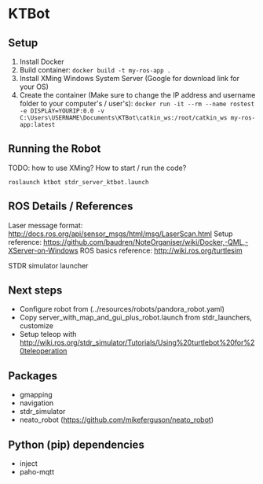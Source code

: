 # KTBot

## Setup

1. Install Docker
2. Build container: `docker build -t my-ros-app .`
3. Install XMing Windows System Server (Google for download link for your OS)
4. Create the container (Make sure to change the IP address and username folder to your computer's / user's): `docker run -it --rm --name rostest -e DISPLAY=YOURIP:0.0 -v C:\Users\USERNAME\Documents\KTBot\catkin_ws:/root/catkin_ws my-ros-app:latest`

## Running the Robot

TODO: how to use XMing? How to start / run the code?

`roslaunch ktbot stdr_server_ktbot.launch`

## ROS Details / References

Laser message format: http://docs.ros.org/api/sensor_msgs/html/msg/LaserScan.html
Setup reference: https://github.com/baudren/NoteOrganiser/wiki/Docker,-QML,-XServer-on-Windows
ROS basics reference: http://wiki.ros.org/turtlesim

STDR simulator launcher

## Next steps

- Configure robot from (../resources/robots/pandora_robot.yaml)
- Copy server_with_map_and_gui_plus_robot.launch from stdr_launchers, customize
- Setup teleop with http://wiki.ros.org/stdr_simulator/Tutorials/Using%20turtlebot%20for%20teleoperation

## Packages

- gmapping
- navigation
- stdr_simulator
- neato_robot (https://github.com/mikeferguson/neato_robot)

## Python (pip) dependencies

- inject
- paho-mqtt
